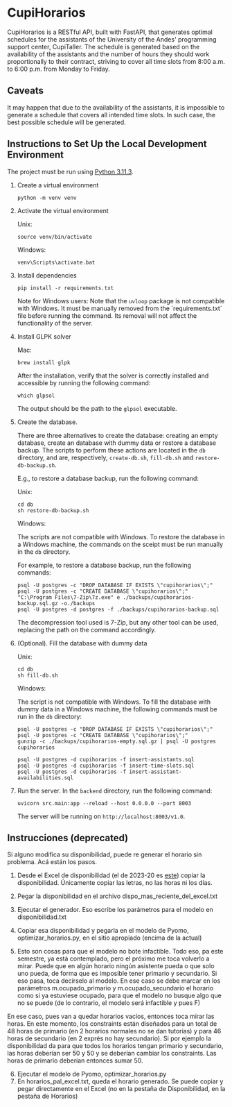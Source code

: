 # CupiHorarios

CupiHorarios is a RESTful API, built with FastAPI, that generates optimal schedules for the assistants of the University of the Andes' programming support center, CupiTaller. The schedule is generated based on the availability of the assistants and the number of hours they should work proportionally to their contract, striving to cover all time slots from 8:00 a.m. to 6:00 p.m. from Monday to Friday.

## Caveats

It may happen that due to the availability of the assistants, it is impossible to generate a schedule that covers all intended time slots. In such case, the best possible schedule will be generated.

## Instructions to Set Up the Local Development Environment

The project must be run using [Python 3.11.3](https://www.python.org/downloads/release/python-3113/).

1. Create a virtual environment

   ```shell
   python -m venv venv
   ```

2. Activate the virtual environment

   Unix:

   ```shell
   source venv/bin/activate
   ```

   Windows:

   ```batch
   venv\Scripts\activate.bat
   ```

3. Install dependencies

   ```shell
   pip install -r requirements.txt
   ```

   Note for Windows users: Note that the `uvloop` package is not compatible with Windows. It must be manually removed from the ´requirements.txt´ file before running the command. Its removal will not affect the functionality of the server.

4. Install GLPK solver

    Mac:

    ```shell
    brew install glpk
    ```

    After the installation, verify that the solver is correctly installed and accessible by running the following command:

    ```shell
    which glpsol
    ```

    The output should be the path to the `glpsol` executable.

5. Create the database.

   There are three alternatives to create the database: creating an empty database, create an database with dummy data or restore a database backup. The scripts to perform these actions are located in the `db` directory, and are, respectively, `create-db.sh`, `fill-db.sh` and `restore-db-backup.sh`.

   E.g., to restore a database backup, run the following command:

   Unix:

   ```shell
   cd db
   sh restore-db-backup.sh
   ```

   Windows:

   The scripts are not compatible with Windows. To restore the database in a Windows machine, the commands on the sceipt must be run manually in the `db` directory.

   For example, to restore a database backup, run the following commands:

   ```batch
   psql -U postgres -c "DROP DATABASE IF EXISTS \"cupihorarios\";"
   psql -U postgres -c "CREATE DATABASE \"cupihorarios\";"
   "C:\Program Files\7-Zip\7z.exe" e ./backups/cupihorarios-backup.sql.gz -o./backups
   psql -U postgres -d postgres -f ./backups/cupihorarios-backup.sql
   ```
   The decompression tool used is 7-Zip, but any other tool can be used, replacing the path on the command accordingly.


6. (Optional). Fill the database with dummy data

   Unix:

   ```shell
   cd db
   sh fill-db.sh
   ```

   Windows:

   The script is not compatible with Windows. To fill the database with dummy data in a Windows machine, the following commands must be run in the `db` directory:

   ```batch
   psql -U postgres -c "DROP DATABASE IF EXISTS \"cupihorarios\";"
   psql -U postgres -c "CREATE DATABASE \"cupihorarios\";"
   gunzip -c ./backups/cupihorarios-empty.sql.gz | psql -U postgres cupihorarios

   psql -U postgres -d cupihorarios -f insert-assistants.sql
   psql -U postgres -d cupihorarios -f insert-time-slots.sql
   psql -U postgres -d cupihorarios -f insert-assistant-availabilities.sql
   ```


7. Run the server. In the `backend` directory, run the following command:

   ```shell
   uvicorn src.main:app --reload --host 0.0.0.0 --port 8003
   ```

   The server will be running on `http://localhost:8003/v1.0`.


## Instrucciones (deprecated)

Si alguno modifica su disponibilidad, puede re generar el horario sin problema. Acá están los pasos.

1. Desde el Excel de disponibilidad (el de 2023-20 es [este](https://uniandes-my.sharepoint.com/:x:/r/personal/cupitaller_uniandes_edu_co/Documents/CupiTaller/2023-20/Disponibilidad%20asistentes.xlsx?d=w043e63795374456db0efc906c754b6c0&csf=1&web=1&e=6EnCSz)) copiar la disponibilidad. Únicamente copiar las letras, no las horas ni los días.
2. Pegar la disponibilidad en el archivo dispo_mas_reciente_del_excel.txt
3. Ejecutar el generador. Eso escribe los parámetros para el modelo en disponibilidad.txt
4. Copiar esa disponibilidad y pegarla en el modelo de Pyomo, optimizar_horarios.py, en el sitio apropiado (encima de la actual)

5. Esto son cosas para que el modelo no bote infactible. Todo eso, pa este semestre, ya está contemplado, pero el próximo me toca volverlo a mirar.
Puede que en algún horario ningún asistente pueda o que solo uno pueda, de forma que es imposible tener primario y secundario. Si eso pasa, toca decírselo al modelo. En ese caso se debe marcar en los parámetros m.ocupado_primario y m.ocupado_secundario el horario como si ya estuviese ocupado, para que el modelo no busque algo que no se puede (de lo contrario, el modelo será infactible y pues F)

En ese caso, pues van a quedar horarios vacíos, entonces toca mirar las horas. En este momento, los constraints están diseñados para un total de 48 horas de primario (en 2 horarios normales no se dan tutorías) y para 46 horas de secundario (en 2 exprés no hay secundario). Si por ejemplo la disponibilidad da para que todos los horarios tengan primario y secundario, las horas deberían ser 50 y 50 y se deberían cambiar los constraints. Las horas de primario deberían entonces sumar 50.

6. Ejecutar el modelo de Pyomo, optimizar_horarios.py
7. En horarios_pal_excel.txt, queda el horario generado. Se puede copiar y pegar directamente en el Excel (no en la pestaña de Disponibilidad, en la pestaña de Horarios)
